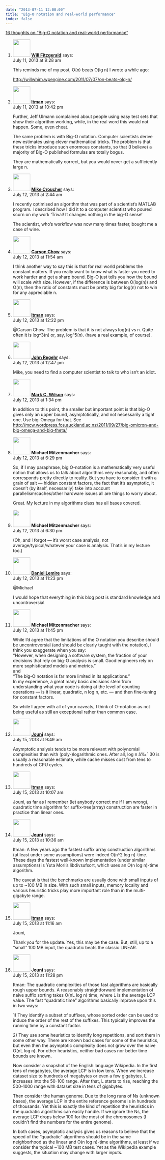 ```yaml
---
date: "2013-07-11 12:00:00"
title: "Big-O notation and real-world performance"
index: false
---
```


[16 thoughts on &ldquo;Big-O notation and real-world performance&rdquo;](/lemire/blog/2013/07-11-big-o-notation-and-real-world-performance)

<ol class="comment-list">
<li id="comment-89765" class="comment even thread-even depth-1">
<div class="comment-author vcard">
<img alt src="https://secure.gravatar.com/avatar/4b85e6b127c527c8dcebe18d1c985e48?s=56&#038;d=mm&#038;r=g" srcset="https://secure.gravatar.com/avatar/4b85e6b127c527c8dcebe18d1c985e48?s=112&#038;d=mm&#038;r=g 2x" class="avatar avatar-56 photo" height="56" width="56" decoding="async" /> <b class="fn"><a href="http://willwhim.wpengine.com" class="url" rel="ugc external nofollow">Will Fitzgerald</a></b> <span class="says">says:</span> </div>
<div class="comment-metadata"><time datetime="2013-07-11T09:28:33+00:00">July 11, 2013 at 9:28 am</time></a> </div>
<div class="comment-content">
<p>This reminds me of my post, O(n) beats O(lg n) I wrote a while ago:</p>
<p><a href="http://willwhim.wpengine.com/2011/07/07/on-beats-olg-n/" rel="nofollow ugc">http://willwhim.wpengine.com/2011/07/07/on-beats-olg-n/</a></p>
</div>
</li>
<li id="comment-89813" class="comment odd alt thread-odd thread-alt depth-1">
<div class="comment-author vcard">
<img alt src="https://secure.gravatar.com/avatar/cdbd04afdb5401d1cbbd390416f3c1e3?s=56&#038;d=mm&#038;r=g" srcset="https://secure.gravatar.com/avatar/cdbd04afdb5401d1cbbd390416f3c1e3?s=112&#038;d=mm&#038;r=g 2x" class="avatar avatar-56 photo" height="56" width="56" decoding="async" /> <b class="fn"><a href="http://searchivarius.org/about" class="url" rel="ugc external nofollow">Itman</a></b> <span class="says">says:</span> </div>
<div class="comment-metadata"><time datetime="2013-07-11T22:42:17+00:00">July 11, 2013 at 10:42 pm</time></a> </div>
<div class="comment-content">
<p>Further, Jeff Ulmann complained about people using easy test sets that show their algorithm working, while, in the real word this would not happen. Some, even cheat.</p>
<p>The same problem is with Big-O notation. Computer scientists derive new estimates using clever mathematical tricks. The problem is that these tricks introduce such enormous constants, so that (I believe) a majority of Big-O published formulas are totally bogus. </p>
<p>They are mathematically correct, but you would never get a sufficiently large n.</p>
</div>
</li>
<li id="comment-89823" class="comment even thread-even depth-1">
<div class="comment-author vcard">
<img alt src="https://secure.gravatar.com/avatar/3484e2a454a76cba8a1bc2a81244d26a?s=56&#038;d=mm&#038;r=g" srcset="https://secure.gravatar.com/avatar/3484e2a454a76cba8a1bc2a81244d26a?s=112&#038;d=mm&#038;r=g 2x" class="avatar avatar-56 photo" height="56" width="56" loading="lazy" decoding="async" /> <b class="fn"><a href="http://www.walkingrandomly.com" class="url" rel="ugc external nofollow">Mike Croucher</a></b> <span class="says">says:</span> </div>
<div class="comment-metadata"><time datetime="2013-07-12T02:44:38+00:00">July 12, 2013 at 2:44 am</time></a> </div>
<div class="comment-content">
<p>I recently optimised an algorithm that was part of a scientist&rsquo;s MATLAB program. I described how I did it to a computer scientist who poured scorn on my work &lsquo;Trival! It changes nothing in the big-O sense&rsquo; </p>
<p>The scientist, who&rsquo;s workflow was now many times faster, bought me a case of wine.</p>
</div>
</li>
<li id="comment-89843" class="comment odd alt thread-odd thread-alt depth-1">
<div class="comment-author vcard">
<img alt src="https://secure.gravatar.com/avatar/?s=56&#038;d=mm&#038;r=g" srcset="https://secure.gravatar.com/avatar/?s=112&#038;d=mm&#038;r=g 2x" class="avatar avatar-56 photo avatar-default" height="56" width="56" loading="lazy" decoding="async" /> <b class="fn"><a href="https://sciencehouse.wordpress.com/" class="url" rel="ugc external nofollow">Carson Chow</a></b> <span class="says">says:</span> </div>
<div class="comment-metadata"><time datetime="2013-07-12T11:54:38+00:00">July 12, 2013 at 11:54 am</time></a> </div>
<div class="comment-content">
<p>I think another way to say this is that for real world problems the constant matters. If you really want to know what is faster you need to work harder and get a sharp bound. Big-O just tells you how the bound will scale with size. However, if the difference is between O(log(n)) and O(n), then the ratio of constants must be pretty big for log(n) not to win for any appreciable n.</p>
</div>
</li>
<li id="comment-89845" class="comment even thread-even depth-1">
<div class="comment-author vcard">
<img alt src="https://secure.gravatar.com/avatar/cdbd04afdb5401d1cbbd390416f3c1e3?s=56&#038;d=mm&#038;r=g" srcset="https://secure.gravatar.com/avatar/cdbd04afdb5401d1cbbd390416f3c1e3?s=112&#038;d=mm&#038;r=g 2x" class="avatar avatar-56 photo" height="56" width="56" loading="lazy" decoding="async" /> <b class="fn"><a href="http://searchivarius.org/about" class="url" rel="ugc external nofollow">Itman</a></b> <span class="says">says:</span> </div>
<div class="comment-metadata"><time datetime="2013-07-12T12:22:04+00:00">July 12, 2013 at 12:22 pm</time></a> </div>
<div class="comment-content">
<p>@Carson Chow. The problem is that it is not always log(n) vs n. Quite often it is log^3(n) or, say, log^5(n). (have a real example, of course).</p>
</div>
</li>
<li id="comment-89848" class="comment odd alt thread-odd thread-alt depth-1">
<div class="comment-author vcard">
<img alt src="https://secure.gravatar.com/avatar/3ccaf45d7ab8ecc0e412fe911c9b9d10?s=56&#038;d=mm&#038;r=g" srcset="https://secure.gravatar.com/avatar/3ccaf45d7ab8ecc0e412fe911c9b9d10?s=112&#038;d=mm&#038;r=g 2x" class="avatar avatar-56 photo" height="56" width="56" loading="lazy" decoding="async" /> <b class="fn"><a href="http://www.cs.utah.edu/~regehr/" class="url" rel="ugc external nofollow">John Regehr</a></b> <span class="says">says:</span> </div>
<div class="comment-metadata"><time datetime="2013-07-12T12:47:44+00:00">July 12, 2013 at 12:47 pm</time></a> </div>
<div class="comment-content">
<p>Mike, you need to find a computer scientist to talk to who isn&rsquo;t an idiot.</p>
</div>
</li>
<li id="comment-89851" class="comment even thread-even depth-1">
<div class="comment-author vcard">
<img alt src="https://secure.gravatar.com/avatar/db30653dd9479bbbcc01413081ee2496?s=56&#038;d=mm&#038;r=g" srcset="https://secure.gravatar.com/avatar/db30653dd9479bbbcc01413081ee2496?s=112&#038;d=mm&#038;r=g 2x" class="avatar avatar-56 photo" height="56" width="56" loading="lazy" decoding="async" /> <b class="fn"><a href="http://mcw.wordpress.fos.auckland.ac.nz" class="url" rel="ugc external nofollow">Mark C. Wilson</a></b> <span class="says">says:</span> </div>
<div class="comment-metadata"><time datetime="2013-07-12T13:34:50+00:00">July 12, 2013 at 1:34 pm</time></a> </div>
<div class="comment-content">
<p>In addition to this point, the smaller but important point is that big-O gives only an upper bound, asymptotically, and not necessarily a tight one. Use big-Omega for that. See <a href="http://mcw.wordpress.fos.auckland.ac.nz/2011/09/27/big-omicron-and-big-omega-and-big-theta/" rel="nofollow ugc">http://mcw.wordpress.fos.auckland.ac.nz/2011/09/27/big-omicron-and-big-omega-and-big-theta/</a></p>
</div>
</li>
<li id="comment-89863" class="comment odd alt thread-odd thread-alt depth-1">
<div class="comment-author vcard">
<img alt src="https://secure.gravatar.com/avatar/b4f7452c0ec9116cd0e4cdb9c3262726?s=56&#038;d=mm&#038;r=g" srcset="https://secure.gravatar.com/avatar/b4f7452c0ec9116cd0e4cdb9c3262726?s=112&#038;d=mm&#038;r=g 2x" class="avatar avatar-56 photo" height="56" width="56" loading="lazy" decoding="async" /> <b class="fn">Michael Mitzenmacher</b> <span class="says">says:</span> </div>
<div class="comment-metadata"><time datetime="2013-07-12T18:29:43+00:00">July 12, 2013 at 6:29 pm</time></a> </div>
<div class="comment-content">
<p>So, if I may paraphrase, big O-notation is a mathematically very useful notion that allows us to talk about algorithms very reasonably, and often corresponds pretty directly to reality. But you have to consider it with a grain of salt &#8212; hidden constant factors, the fact that it&rsquo;s asymptotic, it doesn&rsquo;t (by itself, necessarily) take into account parallelism/caches/other hardware issues all are things to worry about. </p>
<p>Great. My lecture in my algorithms class has all bases covered.</p>
</div>
</li>
<li id="comment-89864" class="comment even thread-even depth-1">
<div class="comment-author vcard">
<img alt src="https://secure.gravatar.com/avatar/b4f7452c0ec9116cd0e4cdb9c3262726?s=56&#038;d=mm&#038;r=g" srcset="https://secure.gravatar.com/avatar/b4f7452c0ec9116cd0e4cdb9c3262726?s=112&#038;d=mm&#038;r=g 2x" class="avatar avatar-56 photo" height="56" width="56" loading="lazy" decoding="async" /> <b class="fn">Michael Mitzenmacher</b> <span class="says">says:</span> </div>
<div class="comment-metadata"><time datetime="2013-07-12T18:30:29+00:00">July 12, 2013 at 6:30 pm</time></a> </div>
<div class="comment-content">
<p>(Oh, and I forgot &#8212; it&rsquo;s worst case analysis, not average/typical/whatever your case is analysis. That&rsquo;s in my lecture too.)</p>
</div>
</li>
<li id="comment-89884" class="comment byuser comment-author-lemire bypostauthor odd alt thread-odd thread-alt depth-1">
<div class="comment-author vcard">
<img alt src="https://secure.gravatar.com/avatar/2ca999bef9535950f5b84281a4dab006?s=56&#038;d=mm&#038;r=g" srcset="https://secure.gravatar.com/avatar/2ca999bef9535950f5b84281a4dab006?s=112&#038;d=mm&#038;r=g 2x" class="avatar avatar-56 photo" height="56" width="56" loading="lazy" decoding="async" /> <b class="fn"><a href="https://lemire.me/en/" class="url" rel="ugc">Daniel Lemire</a></b> <span class="says">says:</span> </div>
<div class="comment-metadata"><time datetime="2013-07-12T23:23:41+00:00">July 12, 2013 at 11:23 pm</time></a> </div>
<div class="comment-content">
<p>@Michael</p>
<p>I would hope that everything in this blog post is standard knowledge and uncontroversial.</p>
</div>
</li>
<li id="comment-89887" class="comment even thread-even depth-1">
<div class="comment-author vcard">
<img alt src="https://secure.gravatar.com/avatar/b4f7452c0ec9116cd0e4cdb9c3262726?s=56&#038;d=mm&#038;r=g" srcset="https://secure.gravatar.com/avatar/b4f7452c0ec9116cd0e4cdb9c3262726?s=112&#038;d=mm&#038;r=g 2x" class="avatar avatar-56 photo" height="56" width="56" loading="lazy" decoding="async" /> <b class="fn">Michael Mitzenmacher</b> <span class="says">says:</span> </div>
<div class="comment-metadata"><time datetime="2013-07-12T23:45:48+00:00">July 12, 2013 at 11:45 pm</time></a> </div>
<div class="comment-content">
<p>While I&rsquo;d agree that the limitations of the O notation you describe should be uncontroversial (and should be clearly taught with the notation), I think you exaggerate when you say:<br/>
&ldquo;However, when designing a software system, the fraction of your decisions that rely on big-O analysis is small. Good engineers rely on more sophisticated models and metrics.&rdquo;<br/>
and<br/>
&ldquo;The big-O notation is far more limited in its applications.&rdquo;<br/>
In my experience, a great many basic decisions stem from understanding what your code is doing at the level of counting operations &#8212; is it linear, quadratic, n log n, etc. &#8212; and then fine-tuning for constant factors. </p>
<p>So while I agree with all of your caveats, I think of O-notation as not being useful as still an exceptional rather than common case.</p>
</div>
</li>
<li id="comment-90038" class="comment odd alt thread-odd thread-alt depth-1">
<div class="comment-author vcard">
<img alt src="https://secure.gravatar.com/avatar/8af88bac916c9bf3f45831c114d30b0e?s=56&#038;d=mm&#038;r=g" srcset="https://secure.gravatar.com/avatar/8af88bac916c9bf3f45831c114d30b0e?s=112&#038;d=mm&#038;r=g 2x" class="avatar avatar-56 photo" height="56" width="56" loading="lazy" decoding="async" /> <b class="fn"><a href="http://jltsiren.kapsi.fi/" class="url" rel="ugc external nofollow">Jouni</a></b> <span class="says">says:</span> </div>
<div class="comment-metadata"><time datetime="2013-07-15T09:49:22+00:00">July 15, 2013 at 9:49 am</time></a> </div>
<div class="comment-content">
<p>Asymptotic analysis tends to be more relevant with polynomial complexities than with (poly-)logarithmic ones. After all, log n â‰ˆ 30 is usually a reasonable estimate, while cache misses cost from tens to hundreds of CPU cycles.</p>
</div>
</li>
<li id="comment-90040" class="comment even thread-even depth-1">
<div class="comment-author vcard">
<img alt src="https://secure.gravatar.com/avatar/cdbd04afdb5401d1cbbd390416f3c1e3?s=56&#038;d=mm&#038;r=g" srcset="https://secure.gravatar.com/avatar/cdbd04afdb5401d1cbbd390416f3c1e3?s=112&#038;d=mm&#038;r=g 2x" class="avatar avatar-56 photo" height="56" width="56" loading="lazy" decoding="async" /> <b class="fn"><a href="http://searchivarius.org/about" class="url" rel="ugc external nofollow">Itman</a></b> <span class="says">says:</span> </div>
<div class="comment-metadata"><time datetime="2013-07-15T10:07:33+00:00">July 15, 2013 at 10:07 am</time></a> </div>
<div class="comment-content">
<p>Jouni, as far as I remember (let anybody correct me if I am wrong), quadratic time algorithm for suffix-tree(array) construction are faster in practice than linear ones.</p>
</div>
</li>
<li id="comment-90043" class="comment odd alt thread-odd thread-alt depth-1">
<div class="comment-author vcard">
<img alt src="https://secure.gravatar.com/avatar/8af88bac916c9bf3f45831c114d30b0e?s=56&#038;d=mm&#038;r=g" srcset="https://secure.gravatar.com/avatar/8af88bac916c9bf3f45831c114d30b0e?s=112&#038;d=mm&#038;r=g 2x" class="avatar avatar-56 photo" height="56" width="56" loading="lazy" decoding="async" /> <b class="fn"><a href="http://jltsiren.kapsi.fi/" class="url" rel="ugc external nofollow">Jouni</a></b> <span class="says">says:</span> </div>
<div class="comment-metadata"><time datetime="2013-07-15T10:36:05+00:00">July 15, 2013 at 10:36 am</time></a> </div>
<div class="comment-content">
<p>Itman: A few years ago the fastest suffix array construction algorithms (at least under some assumptions) were indeed O(n^2 log n)-time. These days the fastest well-known implementation (under similar assumptions) is Yuta Mori&rsquo;s libdivsufsort, which uses an O(n log n)-time algorithm.</p>
<p>The caveat is that the benchmarks are usually done with small inputs of up to ~100 MB in size. With such small inputs, memory locality and various heuristic tricks play more important role than in the multi-gigabyte range.</p>
</div>
</li>
<li id="comment-90047" class="comment even thread-even depth-1">
<div class="comment-author vcard">
<img alt src="https://secure.gravatar.com/avatar/cdbd04afdb5401d1cbbd390416f3c1e3?s=56&#038;d=mm&#038;r=g" srcset="https://secure.gravatar.com/avatar/cdbd04afdb5401d1cbbd390416f3c1e3?s=112&#038;d=mm&#038;r=g 2x" class="avatar avatar-56 photo" height="56" width="56" loading="lazy" decoding="async" /> <b class="fn"><a href="http://searchivarius.org/about" class="url" rel="ugc external nofollow">Itman</a></b> <span class="says">says:</span> </div>
<div class="comment-metadata"><time datetime="2013-07-15T11:16:14+00:00">July 15, 2013 at 11:16 am</time></a> </div>
<div class="comment-content">
<p>Jouni,</p>
<p>Thank you for the update. Yes, this may be the case. But, still, up to a &ldquo;small&rdquo; 100 MB input, the quadratic beats the classic LINEAR.</p>
</div>
</li>
<li id="comment-90075" class="comment odd alt thread-odd thread-alt depth-1">
<div class="comment-author vcard">
<img alt src="https://secure.gravatar.com/avatar/8af88bac916c9bf3f45831c114d30b0e?s=56&#038;d=mm&#038;r=g" srcset="https://secure.gravatar.com/avatar/8af88bac916c9bf3f45831c114d30b0e?s=112&#038;d=mm&#038;r=g 2x" class="avatar avatar-56 photo" height="56" width="56" loading="lazy" decoding="async" /> <b class="fn"><a href="http://jltsiren.kapsi.fi/" class="url" rel="ugc external nofollow">Jouni</a></b> <span class="says">says:</span> </div>
<div class="comment-metadata"><time datetime="2013-07-15T23:28:30+00:00">July 15, 2013 at 11:28 pm</time></a> </div>
<div class="comment-content">
<p>Itman: The quadratic complexities of those fast algorithms are basically rough upper bounds. A reasonably straightforward implementation of naive suffix sorting takes O(nL log n) time, where L is the average LCP value. The fast &ldquo;quadratic time&rdquo; algorithms basically improve upon this in two ways:</p>
<p>1) They identify a subset of suffixes, whose sorted order can be used to induce the order of the rest of the suffixes. This typically improves the running time by a constant factor.</p>
<p>2) They use some heuristics to identify long repetitions, and sort them in some other way. There are known bad cases for some of the heuristics, but even then the asymptotic complexity does not grow over the naive O(nL log n). For other heuristics, neither bad cases nor better time bounds are known.</p>
<p>Now consider a snapshot of the English language Wikipedia. In the first tens of megabytes, the average LCP is in low tens. When we increase dataset size to hundreds of megabytes or even a few gigabytes, L increases into the 50-100 range. After that, L starts to rise, reaching the 500-1000 range with dataset size in tens of gigabytes.</p>
<p>Then consider the human genome. Due to the long runs of Ns (unknown bases), the average LCP in the entire reference genome is in hundreds of thousands. Yet this is exactly the kind of repetition the heuristics in the quadratic algorithms can easily handle. If we ignore the Ns, the average LCP drops below 100 for the most of the chromosomes (I couldn&rsquo;t find the numbers for the entire genome).</p>
<p>In both cases, asymptotic analysis gives us reasons to believe that the speed of the &ldquo;quadratic&rdquo; algorithms should be in the same neighborhood as the linear and O(n log n)-time algorithms, at least if we consider the typical ~100 MB test cases. Yet as the Wikipedia example suggests, the situation may change with larger inputs.</p>
</div>
</li>
</ol>
